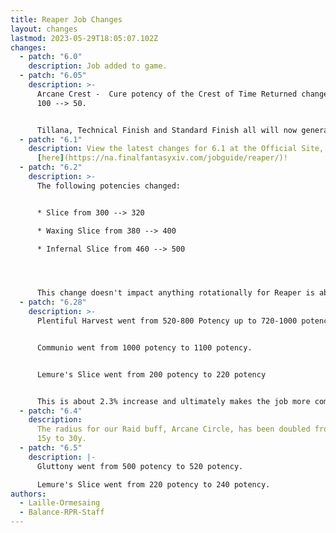 ```yaml
---
title: Reaper Job Changes
layout: changes
lastmod: 2023-05-29T18:05:07.102Z
changes:
  - patch: "6.0"
    description: Job added to game.
  - patch: "6.05"
    description: >-
      Arcane Crest -  Cure potency of the Crest of Time Returned changed from
      100 --> 50.


      Tillana, Technical Finish and Standard Finish all will now generate Immortal Sacrifices.
  - patch: "6.1"
    description: View the latest changes for 6.1 at the Official Site, located
      [here](https://na.finalfantasyxiv.com/jobguide/reaper/)!
  - patch: "6.2"
    description: >-
      The following potencies changed:


      * Slice from 300 --> 320

      * Waxing Slice from 380 --> 400

      * Infernal Slice from 460 --> 500




      This change doesn't impact anything rotationally for Reaper is about a 1.5% increase in overall damage
  - patch: "6.28"
    description: >-
      Plentiful Harvest went from 520-800 Potency up to 720-1000 potency.


      Communio went from 1000 potency to 1100 potency.


      Lemure's Slice went from 200 potency to 220 potency


      This is about 2.3% increase and ultimately makes the job more competitive with other melee. All of this damage is in the burst window which also impacts how well a RPR performs in raid buffs.
  - patch: "6.4"
    description:
      The radius for our Raid buff, Arcane Circle, has been doubled from
      15y to 30y.
  - patch: "6.5"
    description: |-
      Gluttony went from 500 potency to 520 potency.

      Lemure's Slice went from 220 potency to 240 potency.
authors:
  - Laille-Ormesaing
  - Balance-RPR-Staff
---
```

